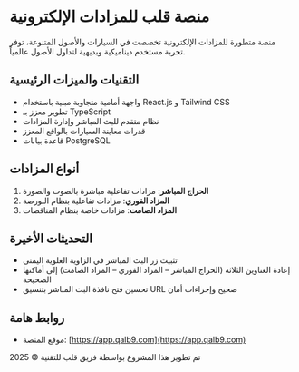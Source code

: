 # منصة قلب للمزادات الإلكترونية

منصة متطورة للمزادات الإلكترونية تخصصت في السيارات والأصول المتنوعة، توفر تجربة مستخدم ديناميكية وبديهية لتداول الأصول عالمياً.

## التقنيات والميزات الرئيسية

- واجهة أمامية متجاوبة مبنية باستخدام React.js و Tailwind CSS
- تطوير معزز بـ TypeScript
- نظام متقدم للبث المباشر وإدارة المزادات
- قدرات معاينة السيارات بالواقع المعزز
- قاعدة بيانات PostgreSQL

## أنواع المزادات

1. **الحراج المباشر**: مزادات تفاعلية مباشرة بالصوت والصورة
2. **المزاد الفوري**: مزادات تفاعلية بنظام البورصة
3. **المزاد الصامت**: مزادات خاصة بنظام المناقصات

## التحديثات الأخيرة

- تثبيت زر البث المباشر في الزاوية العلوية اليمنى
- إعادة العناوين الثلاثة (الحراج المباشر – المزاد الفوري – المزاد الصامت) إلى أماكنها الصحيحة
- تحسين فتح نافذة البث المباشر بتنسيق URL صحيح وإجراءات أمان

## روابط هامة

- موقع المنصة: [https://app.qalb9.com](https://app.qalb9.com)

تم تطوير هذا المشروع بواسطة فريق قلب للتقنية © 2025
